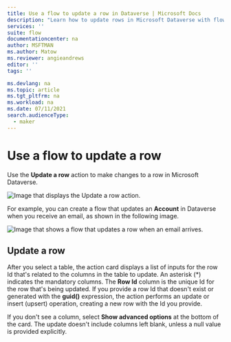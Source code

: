 ```yaml
---
title: Use a flow to update a row in Dataverse | Microsoft Docs
description: "Learn how to update rows in Microsoft Dataverse with flows."
services: ''
suite: flow
documentationcenter: na
author: MSFTMAN
ms.author: Matow
ms.reviewer: angieandrews
editor: ''
tags: ''

ms.devlang: na
ms.topic: article
ms.tgt_pltfrm: na
ms.workload: na
ms.date: 07/11/2021
search.audienceType: 
  - maker
---
```



# Use a flow to update a row

Use the **Update a row** action to make changes to a row in Microsoft Dataverse.

![Image that displays the Update a row action.](../media/update-row/update-row-action.png)

For example, you can create a flow that updates an **Account** in Dataverse when you receive an email, as shown in the following image.

![Image that shows a flow that updates a row when an email arrives.](../media/update-row/update-row-new-email.png)

## Update a row 

After you select a table, the action card displays a list of inputs for the row Id that's related to the columns in the table to update. An asterisk (\*) indicates the mandatory columns. The **Row Id** column is the unique Id for the row that's being updated. If you provide a row Id that doesn't exist or generated with the **guid()** expression, the action performs an update or insert (upsert) operation, creating a new row with the Id you provide. 

If you don't see a column, select **Show advanced options** at the bottom of the card. The update doesn't include columns left blank, unless a null value is provided explicitly.
